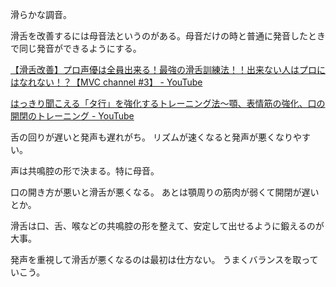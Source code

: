 滑らかな調音。

滑舌を改善するには母音法というのがある。母音だけの時と普通に発音したときで同じ発音ができるようにする。

[【滑舌改善】プロ声優は全員出来る！最強の滑舌訓練法！！出来ない人はプロにはなれない！？【MVC channel #3】 - YouTube](https://youtube.com/watch?v=y25DOdPK8i8&feature=share)

[はっきり聞こえる「タ行」を強化するトレーニング法～顎、表情筋の強化、口の開閉のトレーニング - YouTube](https://www.youtube.com/watch?v=X-W01sasbNw)

舌の回りが遅いと発声も遅れがち。
リズムが速くなると発声が悪くなりやすい。

声は共鳴腔の形で決まる。特に母音。

口の開き方が悪いと滑舌が悪くなる。
あとは顎周りの筋肉が弱くて開閉が遅いとか。

滑舌は口、舌、喉などの共鳴腔の形を整えて、安定して出せるように鍛えるのが大事。

発声を重視して滑舌が悪くなるのは最初は仕方ない。
うまくバランスを取っていこう。
